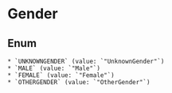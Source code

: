 # Gender

## Enum

    * `UNKNOWNGENDER` (value: `"UnknownGender"`)
    * `MALE` (value: `"Male"`)
    * `FEMALE` (value: `"Female"`)
    * `OTHERGENDER` (value: `"OtherGender"`)

